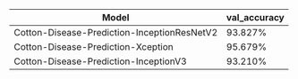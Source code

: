 | Model                                        | val_accuracy  |
| ---------------------------------------------| ------------- |
| Cotton-Disease-Prediction-InceptionResNetV2  | 93.827%       |
| Cotton-Disease-Prediction-Xception           | 95.679%       |
| Cotton-Disease-Prediction-InceptionV3        | 93.210%       |
